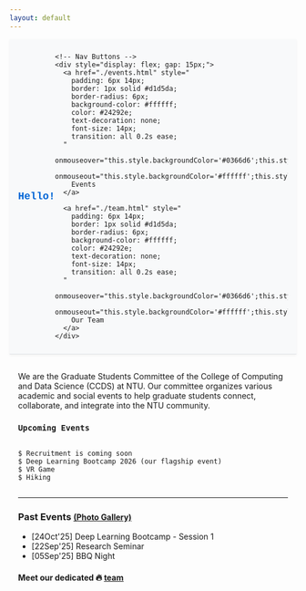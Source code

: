 ```yaml
---
layout: default
---
```


<!-- 🟦 Sticky Navbar -->
<nav style="
  position: sticky;
  top: 0;
  z-index: 1000;
  background-color: #f8f9fa;
  border-bottom: 1px solid #e1e4e8;
  box-shadow: 0 2px 4px rgba(0,0,0,0.05);
  padding: 10px 0;
">
  <div style="
    max-width: 900px;
    margin: 0 auto;
    display: flex;
    justify-content: space-between;
    align-items: center;
    padding: 0 15px;
  ">
    <!-- Site Name -->
    <a href="./" style="
      font-weight: bold;
      font-size: 18px;
      color: #0366d6;
      text-decoration: none;
      font-family: 'SFMono-Regular', Consolas, 'Liberation Mono', Menlo, monospace;
    ">
      Hello!
    </a>

    <!-- Nav Buttons -->
    <div style="display: flex; gap: 15px;">
      <a href="./events.html" style="
        padding: 6px 14px;
        border: 1px solid #d1d5da;
        border-radius: 6px;
        background-color: #ffffff;
        color: #24292e;
        text-decoration: none;
        font-size: 14px;
        transition: all 0.2s ease;
      " 
      onmouseover="this.style.backgroundColor='#0366d6';this.style.color='#ffffff';this.style.borderColor='#0366d6';"
      onmouseout="this.style.backgroundColor='#ffffff';this.style.color='#24292e';this.style.borderColor='#d1d5da';">
        Events
      </a>

      <a href="./team.html" style="
        padding: 6px 14px;
        border: 1px solid #d1d5da;
        border-radius: 6px;
        background-color: #ffffff;
        color: #24292e;
        text-decoration: none;
        font-size: 14px;
        transition: all 0.2s ease;
      " 
      onmouseover="this.style.backgroundColor='#0366d6';this.style.color='#ffffff';this.style.borderColor='#0366d6';"
      onmouseout="this.style.backgroundColor='#ffffff';this.style.color='#24292e';this.style.borderColor='#d1d5da';">
        Our Team
      </a>
    </div>
  </div>
</nav>

<!-- 🟨 Main Content -->
<div style="max-width: 900px; margin: 30px auto; padding: 0 15px;">
  <p>
    We are the Graduate Students Committee of the College of Computing and Data Science (CCDS) at NTU.
    Our committee organizes various academic and social events to help graduate students connect, collaborate, 
    and integrate into the NTU community.
  </p>

  <h3><code>Upcoming Events</code></h3>
  <pre><code>
$ Recruitment is coming soon
$ Deep Learning Bootcamp 2026 (our flagship event)
$ VR Game
$ Hiking
  </code></pre>

  <hr />

 <h3>
  Past Events 
  <a href="./events.html" style="font-size: 85%; text-decoration: none;">
    <u>(Photo Gallery)</u>
  </a>
</h3>
  <ul>
    <li>[24Oct'25] Deep Learning Bootcamp - Session 1</li>
    <li>[22Sep'25] Research Seminar</li>
    <li>[05Sep'25] BBQ Night</li>
  </ul>

  <h4>Meet our dedicated <span style="font-size: 1.1em;">🔥</span> <a href="./team.html"><u>team</u></a></h4>

</div>
